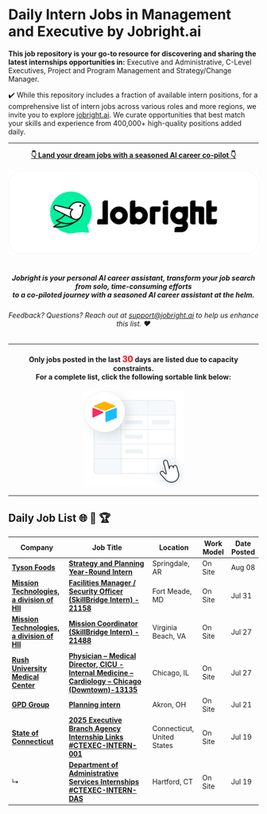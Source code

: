 
# Daily Intern Jobs in Management and Executive by Jobright.ai



**This job repository is your go-to resource for discovering and sharing the latest internships opportunities in:** Executive and Administrative, C-Level Executives, Project and Program Management and Strategy/Change Manager.


✔️ While this repository includes a fraction of available intern positions, for a comprehensive list of intern jobs across various roles and more regions, we invite you to explore [jobright.ai](https://jobright.ai/?utm_campaign=1050&utm_source=git). We curate opportunities that best match your skills and experience from 400,000+ high-quality positions added daily.

---

<div align="center">
<p>
    <a href="https://jobright.ai/?utm_campaign=1050&utm_source=git"><b>👇 Land your dream jobs with a seasoned AI career co-pilot 👇</b></a>
    <br>
    <br>
    <a href="https://jobright.ai/?utm_campaign=1050&utm_source=git">
        <img src="./static/img/jrbtn.svg" alt="jobright.ai">
    </a>
    <br>
    <br>
    <i>
    <sub> 
        <h5>
        Jobright is your personal AI career assistant, transform your job search from solo, time-consuming efforts 
        <br>
        to a co-piloted journey with a seasoned AI career assistant at the helm.
        </h5>
    </sub>
    </i>
</p>
<p>
    <sub> 
        <h6>
            Feedback? Questions? Reach out at <a href="mailto:support@jobright.ai">support@jobright.ai</a> to help us enhance this list. ❤️
        </h6>
    </sub>
</p>

---
<h4>
Only jobs posted in the last <span style="color: red; font-weight: bold; font-size: larger;">30</span> days are listed due to capacity constraints.
<br>
For a complete list, click the following sortable link below:
</h4>
<a href="https://intern-list.com/?selectedKey=🌟%20Management%20and%20Executive&utm_source=1101&utm_campaign=Management and Executive">
    <img src="./static/img/airtable.png" alt="excel_icon", style="width: 40%; height: 40%;">
</a>
</div>

---
## Daily Job List  🌐 🧭 🏆


<!-- Please leave a one line gap between this and the table TABLE_START (DO NOT CHANGE THIS LINE) -->

| Company | Job Title | Location | Work Model | Date Posted |
| ----- | --------- |  --------- | ---- | ------- |
| **[Tyson Foods](http://tysonfoods.com)** | **[Strategy and Planning Year-Round Intern](https://jobright.ai/jobs/info/6896a6c973b3a600fe891db1?utm_campaign=1050&utm_source=git)** | Springdale, AR | On Site | Aug 08 |
| **[Mission Technologies, a division of HII](https://tsd.huntingtoningalls.com/)** | **[Facilities Manager / Security Officer (SkillBridge Intern) - 21158](https://jobright.ai/jobs/info/6716dc926a17b09c402efe61?utm_campaign=1050&utm_source=git)** | Fort Meade, MD | On Site | Jul 31 |
| **[Mission Technologies, a division of HII](https://tsd.huntingtoningalls.com/)** | **[Mission Coordinator (SkillBridge Intern) - 21488](https://jobright.ai/jobs/info/673cc155ef3abad3c8013204?utm_campaign=1050&utm_source=git)** | Virginia Beach, VA | On Site | Jul 27 |
| **[Rush University Medical Center](https://www.rush.edu/)** | **[Physician – Medical Director, CICU - Internal Medicine – Cardiology – Chicago (Downtown)-13135](https://jobright.ai/jobs/info/66fb37e79ba4ba107cc8e308?utm_campaign=1050&utm_source=git)** | Chicago, IL | On Site | Jul 27 |
| **[GPD Group](http://gpdgroup.com)** | **[Planning intern](https://jobright.ai/jobs/info/6722853afa7379bc6c6a622c?utm_campaign=1050&utm_source=git)** | Akron, OH | On Site | Jul 21 |
| **[State of Connecticut](http://ct.gov/ctstatejobs)** | **[2025 Executive Branch Agency Internship Links #CTEXEC-INTERN-001](https://jobright.ai/jobs/info/662543263f7bae0344290f99?utm_campaign=1050&utm_source=git)** | Connecticut, United States | On Site | Jul 19 |
| ↳ | **[Department of Administrative Services Internships #CTEXEC-INTERN-DAS](https://jobright.ai/jobs/info/6724eac52cc59c4dfb69f231?utm_campaign=1050&utm_source=git)** | Hartford, CT | On Site | Jul 19 |
<!-- Please leave a one line gap between this and the table TABLE_END (DO NOT CHANGE THIS LINE) -->